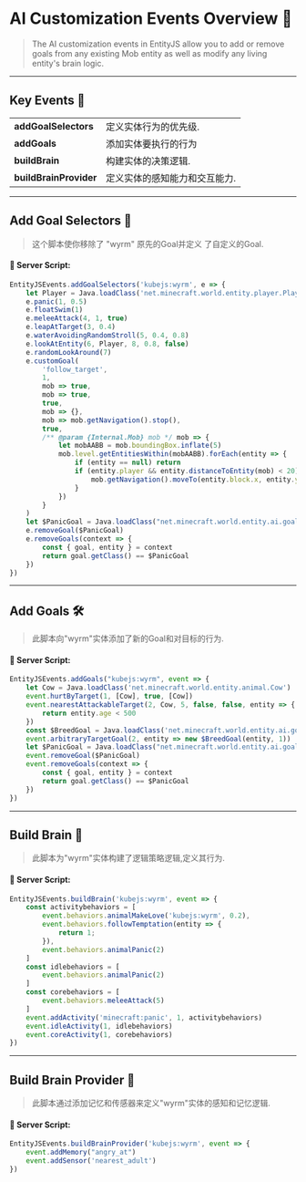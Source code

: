 # AI Customization Events Overview 🤖

> The AI customization events in EntityJS allow you to add or remove goals from any existing Mob entity as well as modify any living entity's brain logic.

---

## Key Events 🔑

<table>
  <tr>
    <td><strong>addGoalSelectors</strong></td>
    <td>定义实体行为的优先级.</td>
  </tr>
  <tr>
    <td><strong>addGoals</strong></td>
    <td>添加实体要执行的行为</td>
  </tr>
  <tr>
    <td><strong>buildBrain</strong></td>
    <td>构建实体的决策逻辑.</td>
  </tr>
  <tr>
    <td><strong>buildBrainProvider</strong></td>
    <td>定义实体的感知能力和交互能力.</td>
  </tr>
</table>

---

## Add Goal Selectors 🎯

> 这个脚本使你移除了 "wyrm" 原先的Goal并定义 了自定义的Goal.

#### 📜 Server Script:

```javascript
EntityJSEvents.addGoalSelectors('kubejs:wyrm', e => {
    let Player = Java.loadClass('net.minecraft.world.entity.player.Player')
    e.panic(1, 0.5)
    e.floatSwim(1)
    e.meleeAttack(4, 1, true)
    e.leapAtTarget(3, 0.4)
    e.waterAvoidingRandomStroll(5, 0.4, 0.8)
    e.lookAtEntity(6, Player, 8, 0.8, false)
    e.randomLookAround(7)
    e.customGoal(
        'follow_target',
        1,
        mob => true,
        mob => true,
        true,
        mob => {},
        mob => mob.getNavigation().stop(),
        true,
        /** @param {Internal.Mob} mob */ mob => {
            let mobAABB = mob.boundingBox.inflate(5)
            mob.level.getEntitiesWithin(mobAABB).forEach(entity => {
                if (entity == null) return
                if (entity.player && entity.distanceToEntity(mob) < 20) {
                    mob.getNavigation().moveTo(entity.block.x, entity.y, entity.z, 1.0);
                }
            })
        }
    )
    let $PanicGoal = Java.loadClass("net.minecraft.world.entity.ai.goal.PanicGoal")
    e.removeGoal($PanicGoal)
    e.removeGoals(context => {
        const { goal, entity } = context
        return goal.getClass() == $PanicGoal
    })
})
```

---

## Add Goals 🛠️

> 此脚本向"wyrm"实体添加了新的Goal和对目标的行为.

#### 📜 Server Script:

```javascript
EntityJSEvents.addGoals("kubejs:wyrm", event => {
    let Cow = Java.loadClass('net.minecraft.world.entity.animal.Cow')
    event.hurtByTarget(1, [Cow], true, [Cow])
    event.nearestAttackableTarget(2, Cow, 5, false, false, entity => {
        return entity.age < 500
    })
    const $BreedGoal = Java.loadClass('net.minecraft.world.entity.ai.goal.BreedGoal')
    event.arbitraryTargetGoal(2, entity => new $BreedGoal(entity, 1))
    let $PanicGoal = Java.loadClass("net.minecraft.world.entity.ai.goal.PanicGoal")
    event.removeGoal($PanicGoal)
    event.removeGoals(context => {
        const { goal, entity } = context
        return goal.getClass() == $PanicGoal
    })
})
```

---

## Build Brain 🧠

> 此脚本为"wyrm"实体构建了逻辑策略逻辑,定义其行为.

#### 📜 Server Script:

```javascript
EntityJSEvents.buildBrain('kubejs:wyrm', event => {
    const activitybehaviors = [
        event.behaviors.animalMakeLove('kubejs:wyrm', 0.2),
        event.behaviors.followTemptation(entity => {
            return 1;
        }),
        event.behaviors.animalPanic(2)
    ]
    const idlebehaviors = [
        event.behaviors.animalPanic(2)
    ]
    const corebehaviors = [
        event.behaviors.meleeAttack(5)
    ]
    event.addActivity('minecraft:panic', 1, activitybehaviors)
    event.idleActivity(1, idlebehaviors)
    event.coreActivity(1, corebehaviors)
})
```

---

## Build Brain Provider 🧩

> 此脚本通过添加记忆和传感器来定义"wyrm"实体的感知和记忆逻辑.

#### 📜 Server Script:

```javascript
EntityJSEvents.buildBrainProvider('kubejs:wyrm', event => {
    event.addMemory("angry_at")
    event.addSensor('nearest_adult')
})
```
